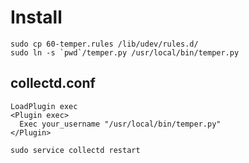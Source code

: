# Install

```shell
sudo cp 60-temper.rules /lib/udev/rules.d/
sudo ln -s `pwd`/temper.py /usr/local/bin/temper.py
```

## collectd.conf

```
LoadPlugin exec
<Plugin exec>
  Exec your_username "/usr/local/bin/temper.py"
</Plugin>
```

```shell
sudo service collectd restart
```
